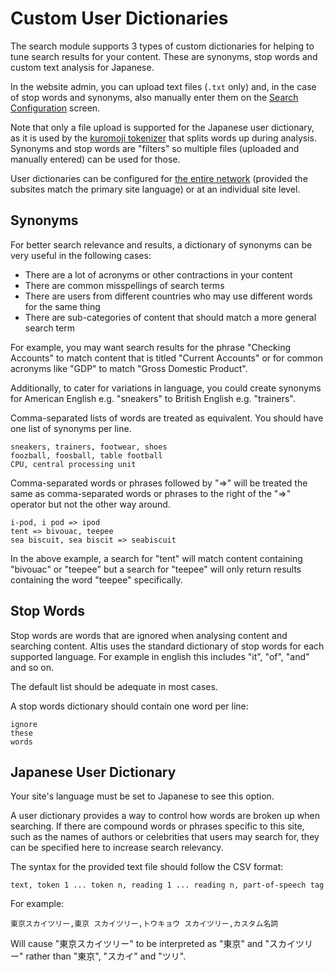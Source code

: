 # Custom User Dictionaries

The search module supports 3 types of custom dictionaries for helping to tune search results for your content. These are synonyms, stop words and custom text analysis for Japanese.

In the website admin, you can upload text files (`.txt` only) and, in the case of stop words and synonyms, also manually enter them on the [Search Configuration](admin://admin.php?page=search-config) screen.

Note that only a file upload is supported for the Japanese user dictionary, as it is used by the [kuromoji tokenizer](https://www.elastic.co/guide/en/elasticsearch/plugins/6.3/analysis-kuromoji-tokenizer.html) that splits words up during analysis. Synonyms and stop words are "filters" so multiple files (uploaded and manually entered) can be used for those.

User dictionaries can be configured for [the entire network](admin://network/admin.php?page=search-config) (provided the subsites match the primary site language) or at an individual site level.

## Synonyms
For better search relevance and results, a dictionary of synonyms can be very useful in the following cases:

- There are a lot of acronyms or other contractions in your content
- There are common misspellings of search terms
- There are users from different countries who may use different words for the same thing
- There are sub-categories of content that should match a more general search term

For example, you may want search results for the phrase "Checking Accounts" to match content that is titled "Current Accounts" or for common acronyms like "GDP" to match "Gross Domestic Product".

Additionally, to cater for variations in language, you could create synonyms for American English e.g. "sneakers" to British English e.g. "trainers".

Comma-separated lists of words are treated as equivalent. You should have one list of synonyms per line.

```
sneakers, trainers, footwear, shoes
foozball, foosball, table football
CPU, central processing unit
```

Comma-separated words or phrases followed by "=>" will be treated the same as comma-separated words or phrases to the right of the "=>" operator but not the other way around.

```
i-pod, i pod => ipod
tent => bivouac, teepee
sea biscuit, sea biscit => seabiscuit
```

In the above example, a search for "tent" will match content containing "bivouac" or "teepee" but a search for "teepee" will only return results containing the word "teepee" specifically.


## Stop Words
Stop words are words that are ignored when analysing content and searching content. Altis uses the standard dictionary of stop words for each supported language. For example in english this includes "it", "of", "and" and so on.

The default list should be adequate in most cases.

A stop words dictionary should contain one word per line:

```
ignore
these
words
```


## Japanese User Dictionary
Your site's language must be set to Japanese to see this option.

A user dictionary provides a way to control how words are broken up when searching. If there are compound words or phrases specific to this site, such as the names of authors or celebrities that users may search for, they can be specified here to increase search relevancy.

The syntax for the provided text file should follow the CSV format:

```csv
text, token 1 ... token n, reading 1 ... reading n, part-of-speech tag
```

For example:

```csv
東京スカイツリー,東京 スカイツリー,トウキョウ スカイツリー,カスタム名詞
```

Will cause "東京スカイツリー" to be interpreted as "東京" and "スカイツリー" rather than "東京", "スカイ" and "ツリ".
